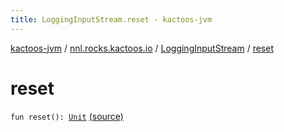 ```yaml
---
title: LoggingInputStream.reset - kactoos-jvm
---
```


[kactoos-jvm](../../index.html) / [nnl.rocks.kactoos.io](../index.html) / [LoggingInputStream](index.html) / [reset](./reset.html)

# reset

`fun reset(): `[`Unit`](https://kotlinlang.org/api/latest/jvm/stdlib/kotlin/-unit/index.html) [(source)](https://github.com/neonailol/kactoos/blob/master/kactoos-jvm/src/main/kotlin/nnl/rocks/kactoos/io/LoggingInputStream.kt#L128)
